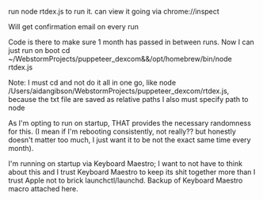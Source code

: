 run node rtdex.js to run it. can view it going via chrome://inspect

Will get confirmation email on every run

Code is there to make sure 1 month has passed in between runs. Now I can just run on boot 
cd ~/WebstormProjects/puppeteer_dexcom&&/opt/homebrew/bin/node rtdex.js

Note: I must cd and not do it all in one go, like node /Users/aidangibson/WebstormProjects/puppeteer_dexcom/rtdex.js, because the txt file are saved as relative paths
I also must specify path to node

As I'm opting to run on startup, THAT provides the necessary randomness for this. (I mean if I'm rebooting consistently, not really?? but honestly doesn't matter too much, I just want it to be not the exact same time every month).

I'm running on startup via Keyboard Maestro; I want to not have to think about this and I trust Keyboard Maestro to keep its shit together more than I trust Apple not to brick launchctl/launchd. Backup of Keyboard Maestro macro attached here.